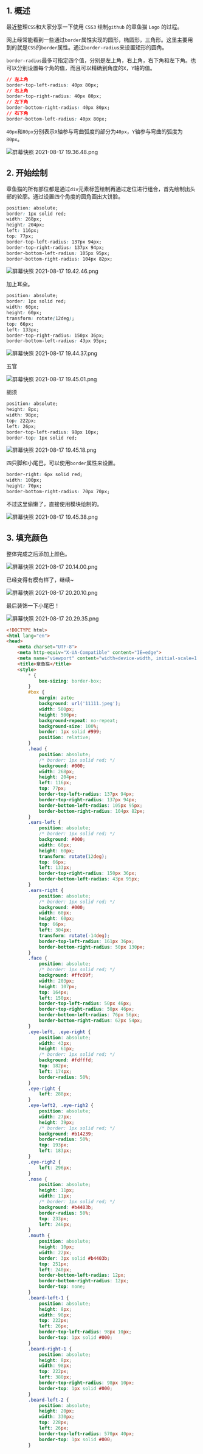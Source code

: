 ## 1. 概述

最近整理```CSS```和大家分享一下使用 ```CSS3``` 绘制```github``` 的章鱼猫 ```Logo``` 的过程。

网上经常能看到一些通过```border```属性实现的圆形，椭圆形，三角形。这里主要用到的就是```CSS```的```border```属性。通过```border-radius```来设置矩形的圆角。

```border-radius```最多可指定四个值，分别是左上角，右上角，右下角和左下角。也可以分别设置每个角的值，而且可以精确到角度的```X```，```Y```轴的值。

```css
// 左上角
border-top-left-radius: 40px 80px;
// 右上角
border-top-right-radius: 40px 80px;
// 左下角
border-bottom-right-radius: 40px 80px;
// 右下角
border-bottom-left-radius: 40px 80px;
```

```40px```和```80px```分别表示```X```轴参与弯曲弧度的部分为```40px```，```Y```轴参与弯曲的弧度为```80px```。

![屏幕快照 2021-08-17 19.36.48.png](https://p1-juejin.byteimg.com/tos-cn-i-k3u1fbpfcp/9ad077f128f84feaa1d80ccf1501f376~tplv-k3u1fbpfcp-watermark.image)

## 2. 开始绘制

章鱼猫的所有部位都是通过```div```元素标签绘制再通过定位进行组合，首先绘制出头部的轮廓。通过设置四个角度的圆角画出大饼脸。

```css
position: absolute;
border: 1px solid red;
width: 268px;
height: 204px;
left: 116px;
top: 77px;
border-top-left-radius: 137px 94px;
border-top-right-radius: 137px 94px;
border-bottom-left-radius: 105px 95px;
border-bottom-right-radius: 104px 82px;
```

![屏幕快照 2021-08-17 19.42.46.png](https://p6-juejin.byteimg.com/tos-cn-i-k3u1fbpfcp/5905e9ac4d9042578193f71a560107b0~tplv-k3u1fbpfcp-watermark.image)

加上耳朵。

```css
position: absolute;
border: 1px solid red;
width: 60px;
height: 60px;
transform: rotate(12deg);
top: 66px;
left: 133px;
border-top-right-radius: 150px 36px;
border-bottom-left-radius: 43px 95px;
```

![屏幕快照 2021-08-17 19.44.37.png](https://p3-juejin.byteimg.com/tos-cn-i-k3u1fbpfcp/8efe07cde2354a938ccf513e1f7ca85e~tplv-k3u1fbpfcp-watermark.image)

五官

![屏幕快照 2021-08-17 19.45.01.png](https://p6-juejin.byteimg.com/tos-cn-i-k3u1fbpfcp/b9610ca9fa26419bbb1291e9102db27c~tplv-k3u1fbpfcp-watermark.image)

胡须

```css
position: absolute; 
height: 8px;
width: 98px;
top: 222px;
left: 26px;
border-top-left-radius: 98px 10px;
border-top: 1px solid red;
```

![屏幕快照 2021-08-17 19.45.18.png](https://p9-juejin.byteimg.com/tos-cn-i-k3u1fbpfcp/661e9a060e394bdda3e45f97179e1d66~tplv-k3u1fbpfcp-watermark.image)

四只脚和小尾巴，可以使用```border```属性来设置。

```css
border-right: 6px solid red;
width: 100px;
height: 70px;
border-bottom-right-radius: 70px 70px;
```

不过这里偷懒了，直接使用模块绘制的。

![屏幕快照 2021-08-17 19.45.38.png](https://p6-juejin.byteimg.com/tos-cn-i-k3u1fbpfcp/4139a8e9dee441b7a94f7a90cd6f1496~tplv-k3u1fbpfcp-watermark.image)

## 3. 填充颜色

整体完成之后添加上颜色。

![屏幕快照 2021-08-17 20.14.00.png](https://p3-juejin.byteimg.com/tos-cn-i-k3u1fbpfcp/30fe8a0ce20a40549c50567643d8a34a~tplv-k3u1fbpfcp-watermark.image)

已经变得有模有样了，继续~

![屏幕快照 2021-08-17 20.20.10.png](https://p6-juejin.byteimg.com/tos-cn-i-k3u1fbpfcp/dfbe1e94ce714b48b7d94b91d01a478a~tplv-k3u1fbpfcp-watermark.image)

最后装饰一下小尾巴！

![屏幕快照 2021-08-17 20.29.35.png](https://p1-juejin.byteimg.com/tos-cn-i-k3u1fbpfcp/4804dcf1ea5d476ab25fc965c6e03913~tplv-k3u1fbpfcp-watermark.image)

```html
<!DOCTYPE html>
<html lang="en">
<head>
    <meta charset="UTF-8">
    <meta http-equiv="X-UA-Compatible" content="IE=edge">
    <meta name="viewport" content="width=device-width, initial-scale=1.0">
    <title>章鱼猫</title>
    <style>
        * {
            box-sizing: border-box;
        }
        #box {
            margin: auto;
            background: url('11111.jpeg');
            width: 500px;
            height: 500px;
            background-repeat: no-repeat;
            background-size: 100%;
            border: 1px solid #999;
            position: relative;
        }
        .head {
            position: absolute;
            /* border: 1px solid red; */
            background: #000;
            width: 268px;
            height: 204px;
            left: 116px;
            top: 77px;
            border-top-left-radius: 137px 94px;
            border-top-right-radius: 137px 94px;
            border-bottom-left-radius: 105px 95px;
            border-bottom-right-radius: 104px 82px;
        }
        .ears-left {
            position: absolute;
            /* border: 1px solid red; */
            background: #000;
            width: 60px;
            height: 60px;
            transform: rotate(12deg);
            top: 66px;
            left: 133px;
            border-top-right-radius: 150px 36px;
            border-bottom-left-radius: 43px 95px;
        }
        .ears-right {
            position: absolute;
            /* border: 1px solid red; */
            background: #000;
            width: 60px;
            height: 60px;
            top: 66px;
            left: 304px;
            transform: rotate(-14deg);
            border-top-left-radius: 161px 36px;
            border-bottom-right-radius: 50px 130px;
        }
        .face {
            position: absolute;
            /* border: 1px solid red; */
            background: #ffc09f;
            width: 203px;
            height: 107px;
            top: 164px;
            left: 150px;
            border-top-left-radius: 50px 46px;
            border-top-right-radius: 50px 46px;
            border-bottom-left-radius: 76px 56px;
            border-bottom-right-radius: 62px 54px;
        }
        .eye-left, .eye-right {
            position: absolute;
            width: 43px;
            height: 61px;
            /* border: 1px solid red; */
            background: #fdfffd;
            top: 182px;
            left: 174px;
            border-radius: 50%;
        }
        .eye-right {
            left: 288px;
        }
        .eye-left2, .eye-righ2 {
            position: absolute;
            width: 27px;
            height: 39px;
            /* border: 1px solid red; */
            background: #b14239;
            border-radius: 50%;
            top: 193px;
            left: 183px;
        }
        .eye-righ2 {
            left: 296px;
        }
        .nose {
            position: absolute; 
            height: 11px;
            width: 11px;
            /* border: 1px solid red; */
            background: #b4403b;
            border-radius: 50%;
            top: 233px;
            left: 246px;
        }
        .mouth {
            position: absolute; 
            height: 10px;
            width: 22px;
            border: 3px solid #b4403b;
            top: 251px;
            left: 240px;
            border-bottom-left-radius: 12px;
            border-bottom-right-radius: 12px;
            border-top: none;
        }
        .beard-left-1 {
            position: absolute; 
            height: 8px;
            width: 98px;
            top: 222px;
            left: 26px;
            border-top-left-radius: 98px 10px;
            border-top: 1px solid #000;
        }
        .beard-right-1 {
            position: absolute; 
            height: 8px;
            width: 98px;
            top: 222px;
            left: 380px;
            border-top-right-radius: 98px 10px;
            border-top: 1px solid #000;
        }
        .beard-left-2 {
            position: absolute; 
            height: 20px;
            width: 330px;
            top: 228px;
            left: 26px;
            border-top-left-radius: 570px 40px;
            border-top: 1px solid #000;
        }
 